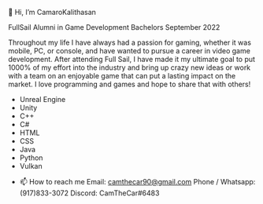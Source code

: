 👋 Hi, I’m CamaroKalithasan

FullSail Alumni in Game Development Bachelors September 2022

Throughout my life I have always had a passion for gaming, whether it was mobile, PC, or console, and have wanted to pursue a career in video game development.
After attending Full Sail, I have made it my ultimate goal to put 1000% of my effort into the industry and bring up crazy new ideas or work with a team 
on an enjoyable game that can put a lasting impact on the market. I love programming and games and hope to share that with others!
* Unreal Engine
* Unity
* C++
* C#
* HTML
* CSS
* Java
* Python
* Vulkan
- 📫 How to reach me 
Email: camthecar90@gmail.com
Phone / Whatsapp: (917)833-3072
Discord: CamTheCar#6483
